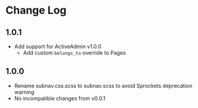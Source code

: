 # Change Log

## 1.0.1

- Add support for ActiveAdmin v1.0.0
   - Add custom `belongs_to` override to Pages

## 1.0.0

- Rename subnav.css.scss to subnav.scss to avoid Sprockets deprecation warning
- No incompatible changes from v0.0.1
